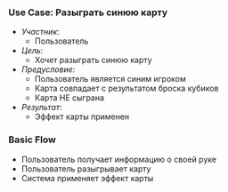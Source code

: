 ### Use Case: Разыграть синюю карту
* *Участник*:
  - Пользователь
* *Цель*:
  - Хочет разыграть синюю карту
* *Предусловие*:
  - Пользователь является синим игроком
  - Карта совпадает с результатом броска кубиков
  - Карта НЕ сыграна
* *Результат*:
  - Эффект карты применен

### Basic Flow
* Пользователь получает информацию о своей руке
* Пользователь разыгрывает карту
* Система применяет эффект карты